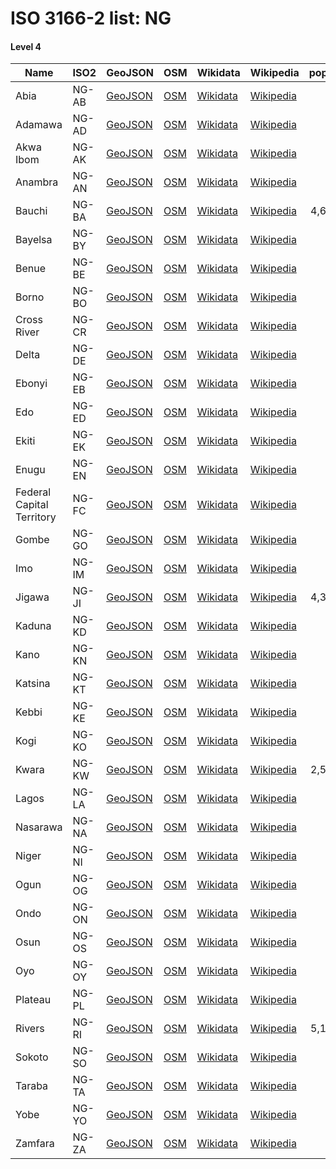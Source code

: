 # ISO 3166-2 list: NG


#### Level 4
Name | ISO2 | GeoJSON | OSM | Wikidata | Wikipedia | population 
--- | --- | --- | --- | --- | --- | --: 
Abia | NG-AB | [GeoJSON](../../geojson/q8/iso2/NG/NG-AB.geojson) | [OSM](https://www.openstreetmap.org/relation/3713501) | [Wikidata](https://www.wikidata.org/wiki/Q320852) | [Wikipedia](http://en.wikipedia.org/wiki/en%3AAbia%20State) | 
Adamawa | NG-AD | [GeoJSON](../../geojson/q8/iso2/NG/NG-AD.geojson) | [OSM](https://www.openstreetmap.org/relation/3720358) | [Wikidata](https://www.wikidata.org/wiki/Q337514) | [Wikipedia](http://en.wikipedia.org/wiki/en%3AAdamawa%20State) | 
Akwa Ibom | NG-AK | [GeoJSON](../../geojson/q8/iso2/NG/NG-AK.geojson) | [OSM](https://www.openstreetmap.org/relation/3715359) | [Wikidata](https://www.wikidata.org/wiki/Q424388) | [Wikipedia](http://en.wikipedia.org/wiki/en%3AAkwa%20Ibom%20State) | 
Anambra | NG-AN | [GeoJSON](../../geojson/q8/iso2/NG/NG-AN.geojson) | [OSM](https://www.openstreetmap.org/relation/3715505) | [Wikidata](https://www.wikidata.org/wiki/Q117714) | [Wikipedia](http://en.wikipedia.org/wiki/en%3AAnambra%20State) | 
Bauchi | NG-BA | [GeoJSON](../../geojson/q8/iso2/NG/NG-BA.geojson) | [OSM](https://www.openstreetmap.org/relation/3722233) | [Wikidata](https://www.wikidata.org/wiki/Q503936) | [Wikipedia](http://en.wikipedia.org/wiki/en%3ABauchi%20State) | 4,653,066
Bayelsa | NG-BY | [GeoJSON](../../geojson/q8/iso2/NG/NG-BY.geojson) | [OSM](https://www.openstreetmap.org/relation/3715844) | [Wikidata](https://www.wikidata.org/wiki/Q532153) | [Wikipedia](http://en.wikipedia.org/wiki/en%3ABayelsa%20State) | 
Benue | NG-BE | [GeoJSON](../../geojson/q8/iso2/NG/NG-BE.geojson) | [OSM](https://www.openstreetmap.org/relation/3716076) | [Wikidata](https://www.wikidata.org/wiki/Q429908) | [Wikipedia](http://en.wikipedia.org/wiki/en%3ABenue%20State) | 
Borno | NG-BO | [GeoJSON](../../geojson/q8/iso2/NG/NG-BO.geojson) | [OSM](https://www.openstreetmap.org/relation/3721167) | [Wikidata](https://www.wikidata.org/wiki/Q130626) | [Wikipedia](http://en.wikipedia.org/wiki/en%3ABorno%20State) | 
Cross River | NG-CR | [GeoJSON](../../geojson/q8/iso2/NG/NG-CR.geojson) | [OSM](https://www.openstreetmap.org/relation/3716250) | [Wikidata](https://www.wikidata.org/wiki/Q739676) | [Wikipedia](http://en.wikipedia.org/wiki/en%3ACross%20River%20State) | 
Delta | NG-DE | [GeoJSON](../../geojson/q8/iso2/NG/NG-DE.geojson) | [OSM](https://www.openstreetmap.org/relation/3716950) | [Wikidata](https://www.wikidata.org/wiki/Q503910) | [Wikipedia](http://en.wikipedia.org/wiki/en%3ADelta%20State) | 
Ebonyi | NG-EB | [GeoJSON](../../geojson/q8/iso2/NG/NG-EB.geojson) | [OSM](https://www.openstreetmap.org/relation/3717071) | [Wikidata](https://www.wikidata.org/wiki/Q506808) | [Wikipedia](http://en.wikipedia.org/wiki/en%3AEbonyi%20State) | 
Edo | NG-ED | [GeoJSON](../../geojson/q8/iso2/NG/NG-ED.geojson) | [OSM](https://www.openstreetmap.org/relation/3717119) | [Wikidata](https://www.wikidata.org/wiki/Q682704) | [Wikipedia](http://en.wikipedia.org/wiki/en%3AEdo%20State) | 
Ekiti | NG-EK | [GeoJSON](../../geojson/q8/iso2/NG/NG-EK.geojson) | [OSM](https://www.openstreetmap.org/relation/3717154) | [Wikidata](https://www.wikidata.org/wiki/Q534917) | [Wikipedia](http://en.wikipedia.org/wiki/en%3AEkiti%20State) | 
Enugu | NG-EN | [GeoJSON](../../geojson/q8/iso2/NG/NG-EN.geojson) | [OSM](https://www.openstreetmap.org/relation/3717212) | [Wikidata](https://www.wikidata.org/wiki/Q3817714) | [Wikipedia](http://en.wikipedia.org/wiki/en%3AEnugu%20State) | 
Federal Capital Territory | NG-FC | [GeoJSON](../../geojson/q8/iso2/NG/NG-FC.geojson) | [OSM](https://www.openstreetmap.org/relation/3717259) | [Wikidata](https://www.wikidata.org/wiki/Q509300) | [Wikipedia](http://en.wikipedia.org/wiki/en%3AAbuja%20Federal%20Capital%20Territory) | 
Gombe | NG-GO | [GeoJSON](../../geojson/q8/iso2/NG/NG-GO.geojson) | [OSM](https://www.openstreetmap.org/relation/3720422) | [Wikidata](https://www.wikidata.org/wiki/Q376241) | [Wikipedia](http://en.wikipedia.org/wiki/en%3AGombe%20State) | 
Imo | NG-IM | [GeoJSON](../../geojson/q8/iso2/NG/NG-IM.geojson) | [OSM](https://www.openstreetmap.org/relation/3717825) | [Wikidata](https://www.wikidata.org/wiki/Q842939) | [Wikipedia](http://en.wikipedia.org/wiki/en%3AImo%20State) | 
Jigawa | NG-JI | [GeoJSON](../../geojson/q8/iso2/NG/NG-JI.geojson) | [OSM](https://www.openstreetmap.org/relation/3703236) | [Wikidata](https://www.wikidata.org/wiki/Q682691) | [Wikipedia](http://en.wikipedia.org/wiki/en%3AJigawa%20State) | 4,361,002
Kaduna | NG-KD | [GeoJSON](../../geojson/q8/iso2/NG/NG-KD.geojson) | [OSM](https://www.openstreetmap.org/relation/3709353) | [Wikidata](https://www.wikidata.org/wiki/Q878284) | [Wikipedia](http://en.wikipedia.org/wiki/en%3AKaduna%20State) | 
Kano | NG-KN | [GeoJSON](../../geojson/q8/iso2/NG/NG-KN.geojson) | [OSM](https://www.openstreetmap.org/relation/3710302) | [Wikidata](https://www.wikidata.org/wiki/Q682571) | [Wikipedia](http://en.wikipedia.org/wiki/en%3AKano%20State) | 
Katsina | NG-KT | [GeoJSON](../../geojson/q8/iso2/NG/NG-KT.geojson) | [OSM](https://www.openstreetmap.org/relation/3711481) | [Wikidata](https://www.wikidata.org/wiki/Q657821) | [Wikipedia](http://en.wikipedia.org/wiki/en%3AKatsina%20State) | 
Kebbi | NG-KE | [GeoJSON](../../geojson/q8/iso2/NG/NG-KE.geojson) | [OSM](https://www.openstreetmap.org/relation/3707933) | [Wikidata](https://www.wikidata.org/wiki/Q748523) | [Wikipedia](http://en.wikipedia.org/wiki/en%3AKebbi%20State) | 
Kogi | NG-KO | [GeoJSON](../../geojson/q8/iso2/NG/NG-KO.geojson) | [OSM](https://www.openstreetmap.org/relation/3717971) | [Wikidata](https://www.wikidata.org/wiki/Q387745) | [Wikipedia](http://en.wikipedia.org/wiki/en%3AKogi%20State) | 
Kwara | NG-KW | [GeoJSON](../../geojson/q8/iso2/NG/NG-KW.geojson) | [OSM](https://www.openstreetmap.org/relation/3718090) | [Wikidata](https://www.wikidata.org/wiki/Q464953) | [Wikipedia](http://en.wikipedia.org/wiki/en%3AKwara%20State) | 2,500,000
Lagos | NG-LA | [GeoJSON](../../geojson/q8/iso2/NG/NG-LA.geojson) | [OSM](https://www.openstreetmap.org/relation/3718182) | [Wikidata](https://www.wikidata.org/wiki/Q815913) | [Wikipedia](http://en.wikipedia.org/wiki/en%3ALagos%20State) | 
Nasarawa | NG-NA | [GeoJSON](../../geojson/q8/iso2/NG/NG-NA.geojson) | [OSM](https://www.openstreetmap.org/relation/3720495) | [Wikidata](https://www.wikidata.org/wiki/Q836645) | [Wikipedia](http://en.wikipedia.org/wiki/en%3ANasarawa%20State) | 
Niger | NG-NI | [GeoJSON](../../geojson/q8/iso2/NG/NG-NI.geojson) | [OSM](https://www.openstreetmap.org/relation/3718384) | [Wikidata](https://www.wikidata.org/wiki/Q503932) | [Wikipedia](http://en.wikipedia.org/wiki/en%3ANiger%20State) | 
Ogun | NG-OG | [GeoJSON](../../geojson/q8/iso2/NG/NG-OG.geojson) | [OSM](https://www.openstreetmap.org/relation/3718463) | [Wikidata](https://www.wikidata.org/wiki/Q836657) | [Wikipedia](http://en.wikipedia.org/wiki/en%3AOgun%20State) | 
Ondo | NG-ON | [GeoJSON](../../geojson/q8/iso2/NG/NG-ON.geojson) | [OSM](https://www.openstreetmap.org/relation/3718605) | [Wikidata](https://www.wikidata.org/wiki/Q836654) | [Wikipedia](http://en.wikipedia.org/wiki/en%3AOndo%20State) | 
Osun | NG-OS | [GeoJSON](../../geojson/q8/iso2/NG/NG-OS.geojson) | [OSM](https://www.openstreetmap.org/relation/3718720) | [Wikidata](https://www.wikidata.org/wiki/Q682721) | [Wikipedia](http://en.wikipedia.org/wiki/en%3AOsun%20State) | 
Oyo | NG-OY | [GeoJSON](../../geojson/q8/iso2/NG/NG-OY.geojson) | [OSM](https://www.openstreetmap.org/relation/3720554) | [Wikidata](https://www.wikidata.org/wiki/Q503905) | [Wikipedia](http://en.wikipedia.org/wiki/en%3AOyo%20State) | 
Plateau | NG-PL | [GeoJSON](../../geojson/q8/iso2/NG/NG-PL.geojson) | [OSM](https://www.openstreetmap.org/relation/3720611) | [Wikidata](https://www.wikidata.org/wiki/Q503928) | [Wikipedia](http://en.wikipedia.org/wiki/en%3APlateau%20State) | 
Rivers | NG-RI | [GeoJSON](../../geojson/q8/iso2/NG/NG-RI.geojson) | [OSM](https://www.openstreetmap.org/relation/3720743) | [Wikidata](https://www.wikidata.org/wiki/Q503923) | [Wikipedia](http://en.wikipedia.org/wiki/en%3ARivers%20State) | 5,198,716
Sokoto | NG-SO | [GeoJSON](../../geojson/q8/iso2/NG/NG-SO.geojson) | [OSM](https://www.openstreetmap.org/relation/3707368) | [Wikidata](https://www.wikidata.org/wiki/Q503941) | [Wikipedia](http://en.wikipedia.org/wiki/en%3ASokoto%20State) | 
Taraba | NG-TA | [GeoJSON](../../geojson/q8/iso2/NG/NG-TA.geojson) | [OSM](https://www.openstreetmap.org/relation/3720850) | [Wikidata](https://www.wikidata.org/wiki/Q463959) | [Wikipedia](http://en.wikipedia.org/wiki/en%3ATaraba%20State) | 
Yobe | NG-YO | [GeoJSON](../../geojson/q8/iso2/NG/NG-YO.geojson) | [OSM](https://www.openstreetmap.org/relation/3698564) | [Wikidata](https://www.wikidata.org/wiki/Q682777) | [Wikipedia](http://en.wikipedia.org/wiki/en%3AYobe%20State) | 
Zamfara | NG-ZA | [GeoJSON](../../geojson/q8/iso2/NG/NG-ZA.geojson) | [OSM](https://www.openstreetmap.org/relation/3706956) | [Wikidata](https://www.wikidata.org/wiki/Q145793) | [Wikipedia](http://en.wikipedia.org/wiki/en%3AZamfara%20State) | 
